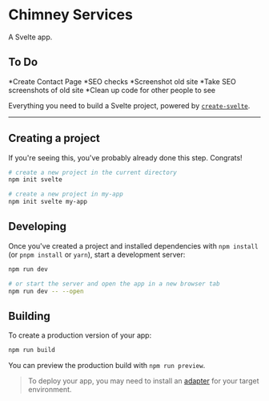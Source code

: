 # Chimney Services

A Svelte app.

## To Do

*Create Contact Page
*SEO checks
*Screenshot old site
*Take SEO screenshots of old site
*Clean up code for other people to see

Everything you need to build a Svelte project, powered by [`create-svelte`](https://github.com/sveltejs/kit/tree/master/packages/create-svelte).

---

## Creating a project

If you're seeing this, you've probably already done this step. Congrats!

```bash
# create a new project in the current directory
npm init svelte

# create a new project in my-app
npm init svelte my-app
```

## Developing

Once you've created a project and installed dependencies with `npm install` (or `pnpm install` or `yarn`), start a development server:

```bash
npm run dev

# or start the server and open the app in a new browser tab
npm run dev -- --open
```

## Building

To create a production version of your app:

```bash
npm run build
```

You can preview the production build with `npm run preview`.

> To deploy your app, you may need to install an [adapter](https://kit.svelte.dev/docs/adapters) for your target environment.
